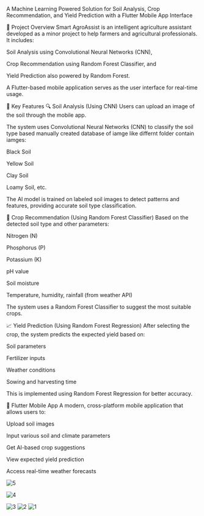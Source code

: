 A Machine Learning Powered Solution for Soil Analysis, Crop Recommendation, and Yield Prediction with a Flutter Mobile App Interface

📌 Project Overview
Smart AgroAssist is an intelligent agriculture assistant developed as a minor project to help farmers and agricultural professionals. It includes:

Soil Analysis using Convolutional Neural Networks (CNN),

Crop Recommendation using Random Forest Classifier, and

Yield Prediction also powered by Random Forest.

A Flutter-based mobile application serves as the user interface for real-time usage.

🎯 Key Features
🔍 Soil Analysis (Using CNN)
Users can upload an image of the soil through the mobile app.

The system uses Convolutional Neural Networks (CNN) to classify the soil type based manually created database of iamge like differnt folder contain iamges:

Black Soil

Yellow Soil

Clay Soil

Loamy Soil, etc.

The AI model is trained on labeled soil images to detect patterns and features, providing accurate soil type classification.

🌾 Crop Recommendation (Using Random Forest Classifier)
Based on the detected soil type and other parameters:

Nitrogen (N)

Phosphorus (P)

Potassium (K)

pH value

Soil moisture

Temperature, humidity, rainfall (from weather API)

The system uses a Random Forest Classifier to suggest the most suitable crops.

📈 Yield Prediction (Using Random Forest Regression)
After selecting the crop, the system predicts the expected yield based on:

Soil parameters

Fertilizer inputs

Weather conditions

Sowing and harvesting time

This is implemented using Random Forest Regression for better accuracy.

📱 Flutter Mobile App
A modern, cross-platform mobile application that allows users to:

Upload soil images

Input various soil and climate parameters

Get AI-based crop suggestions

View expected yield prediction

Access real-time weather forecasts

![5](https://github.com/user-attachments/assets/c5ebe8be-8cc5-4bd5-a888-3f56814630db)

![4](https://github.com/user-attachments/assets/236b14a1-14b2-4f8a-94d5-399ba32bcd24)



![3](https://github.com/user-attachments/assets/b2d577f8-8070-42d4-aaf4-9e8a3980e748)
![2](https://github.com/user-attachments/assets/56c7f65d-77ed-4014-9ac8-0c3d130c9412)
![1](https://github.com/user-attachments/assets/c5fb05b7-6342-4eec-a584-d9ef733b4125)

